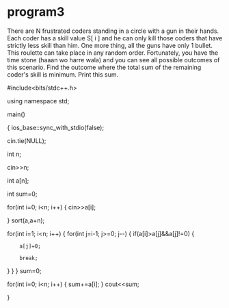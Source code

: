 # program3
There are N frustrated coders standing in a circle with a gun in their hands. Each coder
has a skill value S[ i ] and he can only kill those coders that have strictly less skill than
him. One more thing, all the guns have only 1 bullet. This roulette can take place in
any random order. Fortunately, you have the time stone (haaan wo harre wala) and
you can see all possible outcomes of this scenario. Find the outcome where the total
sum of the remaining coder's skill is minimum. Print this sum.


#include<bits/stdc++.h>

using namespace std;

main()

{
ios_base::sync_with_stdio(false);

cin.tie(NULL);

int n;

cin>>n;

int a[n];

int sum=0;

for(int i=0; i<n; i++)
{
	cin>>a[i];
	
}
sort(a,a+n);

for(int i=1; i<n; i++)
{
  for(int j=i-1; j>=0; j--)
  {
  	if(a[i]>a[j]&&a[j]!=0)
	{

		a[j]=0;
		
		break;
}
}
}
sum=0;

for(int i=0; i<n; i++)
{
	sum+=a[i];
}
cout<<sum;

}
